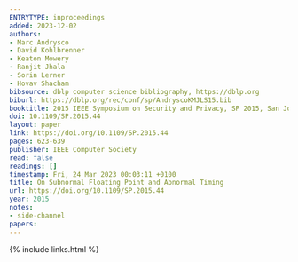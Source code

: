 ```yaml
---
ENTRYTYPE: inproceedings
added: 2023-12-02
authors:
- Marc Andrysco
- David Kohlbrenner
- Keaton Mowery
- Ranjit Jhala
- Sorin Lerner
- Hovav Shacham
bibsource: dblp computer science bibliography, https://dblp.org
biburl: https://dblp.org/rec/conf/sp/AndryscoKMJLS15.bib
booktitle: 2015 IEEE Symposium on Security and Privacy, SP 2015, San Jose, CA, USA, May 17-21, 2015
doi: 10.1109/SP.2015.44
layout: paper
link: https://doi.org/10.1109/SP.2015.44
pages: 623-639
publisher: IEEE Computer Society
read: false
readings: []
timestamp: Fri, 24 Mar 2023 00:03:11 +0100
title: On Subnormal Floating Point and Abnormal Timing
url: https://doi.org/10.1109/SP.2015.44
year: 2015
notes:
- side-channel
papers:
---
```

{% include links.html %}
